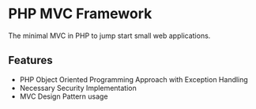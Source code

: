# PHP MVC Framework
 The minimal MVC in PHP to jump start small web applications.

## Features
<ul>
    <li>PHP Object Oriented Programming Approach with Exception Handling</li>
    <li>Necessary Security Implementation</li>
    <li>MVC Design Pattern usage</li>
</ul>